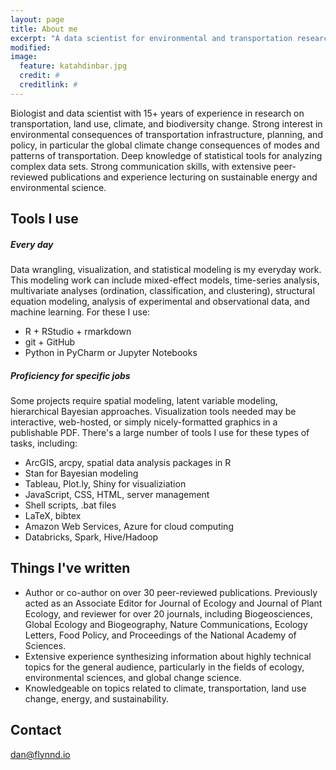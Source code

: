 ```yaml
---
layout: page
title: About me
excerpt: "A data scientist for environmental and transportation research."
modified: 
image:
  feature: katahdinbar.jpg
  credit: #
  creditlink: #
---
```


Biologist and data scientist with 15+ years of experience in research on transportation, land use, climate, and biodiversity change. Strong interest in environmental consequences of transportation infrastructure, planning, and policy, in particular the global climate change consequences of modes and patterns of transportation. Deep knowledge of statistical tools for analyzing complex data sets. Strong communication skills, with extensive peer-reviewed publications and experience lecturing on sustainable energy and environmental science. 

## Tools I use

##### Every day

Data wrangling, visualization, and statistical modeling is my everyday work.  This modeling work can include mixed-effect models, time-series analysis, multivariate analyses (ordination, classification, and clustering), structural equation modeling, analysis of experimental and observational data, and machine learning. For these I use:
- R + RStudio + rmarkdown
- git + GitHub
- Python in PyCharm or Jupyter Notebooks


##### Proficiency for specific jobs
Some projects require spatial modeling, latent variable modeling, hierarchical Bayesian approaches. Visualization tools needed may be interactive, web-hosted, or simply nicely-formatted graphics in a publishable PDF. There's a large number of tools I use for these types of tasks, including:

- ArcGIS, arcpy, spatial data analysis packages in R
- Stan for Bayesian modeling
- Tableau, Plot.ly, Shiny for visualiziation
- JavaScript, CSS, HTML, server management 
- Shell scripts, .bat files
- LaTeX, bibtex
- Amazon Web Services, Azure for cloud computing 
- Databricks, Spark, Hive/Hadoop

## Things I've written

* Author or co-author on over 30 peer-reviewed publications. Previously acted as an Associate Editor for Journal of Ecology and Journal of Plant Ecology, and reviewer for over 20 journals, including Biogeosciences, Global Ecology and Biogeography, Nature Communications, Ecology Letters, Food Policy, and Proceedings of the National Academy of Sciences. 
* Extensive experience synthesizing information about highly technical topics for the general audience, particularly in the fields of ecology, environmental sciences, and global change science. 
* Knowledgeable on topics related to climate, transportation, land use change, energy, and sustainability.

## Contact

[dan@flynnd.io](mailto:dan@flynnd.io)
